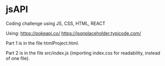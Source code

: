 # jsAPI
Coding challenge using JS, CSS, HTML, REACT

Using:
https://pokeapi.co/
https://jsonplaceholder.typicode.com/

Part 1 is in the file htmlProject.html. 

Part 2 is in the file src/index.js (importing index.css for readability, instead of one file). 
